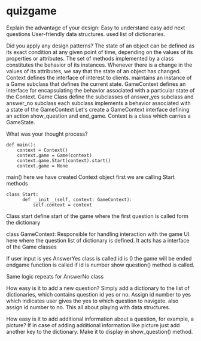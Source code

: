 # quizgame
Explain the advantage of your design:
Easy to understand
easy add next questions
User-friendly data structures. used list of dictionaries.

Did you apply any design patterns?
The state of an object can be defined as its exact condition at any given point of time, depending on the values of its properties or attributes. The set of methods implemented by a class constitutes the behavior of its instances. Whenever there is a change in the values of its attributes, we say that the state of an object has changed.
Context
defines the interface of interest to clients.
maintains an instance of a Game subclass that defines the current state.
GameContext
defines an interface for encapsulating the behavior associated with a particular state of the Context.
Game Class define the subclasses of answer_yes subclass and answer_no subclass
each subclass implements a behavior associated with a state of the GameContext
Let's create a GameContext interface defining an action show_question and end_game. Context is a class which carries a GameState.

What was your thought process?
```
def main():
    context = Context()
    context.game = Game(context)
    context.game.Start(context).start()
    context.game = None
  ```
  main() here we have created Context object first we are calling Start methods

```
class Start:
      def __init__(self, context: GameContext):
          self.context = context
```
Class start define start of the game where the first question is called form the dictionary

class GameContext: Responsible for handling interaction with the game UI. here where the question list of dictionary is defined. It acts has a interface of the Game classes

If user input is yes AnswerYes class is called id is 0 the game will be ended endgame function is called
if id is number show question() method is called.

Same logic repeats for AnswerNo class

How easy is it to add a new question?
Simply add a dictionary to the list of dictionaries, which contains  question id yes or no. Assign id number to yes which indicates user gives the yes to which question to navigate. also assign id number to no. This all about playing with data structures.

How easy is it to add additional information about a question, for example, a picture?
If in case of adding additional information like picture just add another key to the dictionary. Make it to display in show_question() method.
